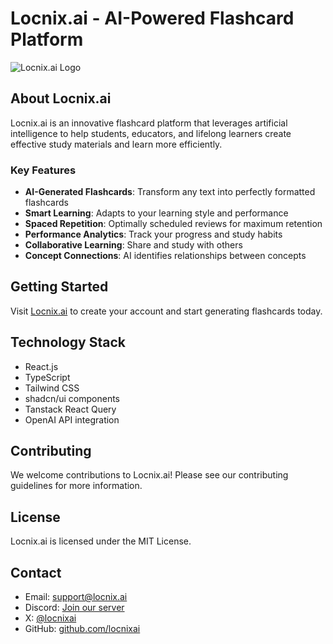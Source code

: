 
# Locnix.ai - AI-Powered Flashcard Platform

![Locnix.ai Logo](/public/locnixai.png)

## About Locnix.ai

Locnix.ai is an innovative flashcard platform that leverages artificial intelligence to help students, educators, and lifelong learners create effective study materials and learn more efficiently.

### Key Features

- **AI-Generated Flashcards**: Transform any text into perfectly formatted flashcards
- **Smart Learning**: Adapts to your learning style and performance
- **Spaced Repetition**: Optimally scheduled reviews for maximum retention
- **Performance Analytics**: Track your progress and study habits
- **Collaborative Learning**: Share and study with others
- **Concept Connections**: AI identifies relationships between concepts

## Getting Started

Visit [Locnix.ai](https://locnixai.netlify.app) to create your account and start generating flashcards today.

## Technology Stack

- React.js
- TypeScript
- Tailwind CSS
- shadcn/ui components
- Tanstack React Query
- OpenAI API integration

## Contributing

We welcome contributions to Locnix.ai! Please see our contributing guidelines for more information.

## License

Locnix.ai is licensed under the MIT License.

## Contact

- Email: support@locnix.ai
- Discord: [Join our server](https://discord.gg/NDX2XnHsaM)
- X: [@locnixai](https://x.com/locnixai)
- GitHub: [github.com/locnixai](https://github.com/locnix.ai)

